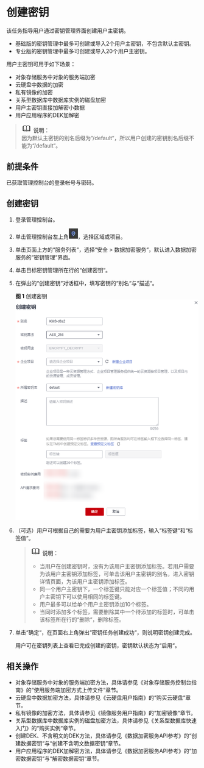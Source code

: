# 创建密钥<a name="zh-cn_topic_0034324884"></a>

该任务指导用户通过密钥管理界面创建用户主密钥。

-   基础版的密钥管理中最多可创建或导入2个用户主密钥，不包含默认主密钥。
-   专业版的密钥管理中最多可创建或导入20个用户主密钥。

用户主密钥可用于如下场景：

-   对象存储服务中对象的服务端加密
-   云硬盘中数据的加密
-   私有镜像的加密
-   关系型数据库中数据库实例的磁盘加密
-   用户主密钥直接加解密小数据
-   用户应用程序的DEK加解密

>![](public_sys-resources/icon-note.gif) **说明：**   
>因为默认主密钥的别名后缀为“/default“，所以用户创建的密钥别名后缀不能为“/default“。  

## 前提条件<a name="section556861155951"></a>

已获取管理控制台的登录帐号与密码。

## 创建密钥<a name="section408105191602"></a>

1.  登录管理控制台。
2.  单击管理控制台左上角![](figures/zh-cn_image_0112947532.jpg)，选择区域或项目。
3.  单击页面上方的“服务列表“，选择“安全  \>  数据加密服务“，默认进入数据加密服务的“密钥管理“界面。
4.  单击目标密钥管理所在行的“创建密钥“。
5.  在弹出的“创建密钥“对话框中，填写密钥的“别名“与“描述“。

    **图 1**  创建密钥<a name="fig876014319101"></a>  
    ![](figures/创建密钥.png "创建密钥")

6.  （可选）用户可根据自己的需要为用户主密钥添加标签，输入“标签键“和“标签值“。

    >![](public_sys-resources/icon-note.gif) **说明：**   
    >-   当用户在创建密钥时，没有为该用户主密钥添加标签。若用户需要为该用户主密钥添加标签，可单击该用户主密钥的别名，进入密钥详情页面，为该用户主密钥添加标签。  
    >-   同一个用户主密钥下，一个标签键只能对应一个标签值；不同的用户主密钥下可以使用相同的标签键。  
    >-   用户最多可以给单个用户主密钥添加10个标签。  
    >-   当同时添加多个标签，需要删除其中一个待添加的标签时，可单击该标签所在行的“删除“，删除标签。  

7.  单击“确定“，在页面右上角弹出“密钥任务创建成功“，则说明密钥创建完成。

    用户可在密钥列表上查看已完成创建的密钥，密钥默认状态为“启用“。


## 相关操作<a name="section1638212611642"></a>

-   对象存储服务中对象的服务端加密方法，具体请参见《对象存储服务控制台指南》的“使用服务端加密方式上传文件“章节。
-   云硬盘中数据加密方法，具体请参见《云硬盘用户指南》的“购买云硬盘“章节。
-   私有镜像的加密方法，具体请参见《镜像服务用户指南》的“加密镜像“章节。
-   关系型数据库中数据库实例的磁盘加密方法，具体请参见《关系型数据库快速入门》的“购买实例“章节。
-   创建DEK、不含明文的DEK方法，具体请参见《数据加密服务API参考》的“创建数据密钥“与“创建不含明文数据密钥“章节。
-   用户应用程序的DEK加解密方法，具体请参见《数据加密服务API参考》的“加密数据密钥“与“解密数据密钥“章节。

